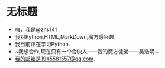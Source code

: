 # 无标题
- 嗨，我是@zhs141
- 我对Python,HTML,MarkDown,魔方感兴趣.
- 我目前正在学习Python.
- ~我想合作,现在只有一个合伙人——我的魔方徒弟——吴浩明.~
- 我的邮箱是1945581557@qq.com.

